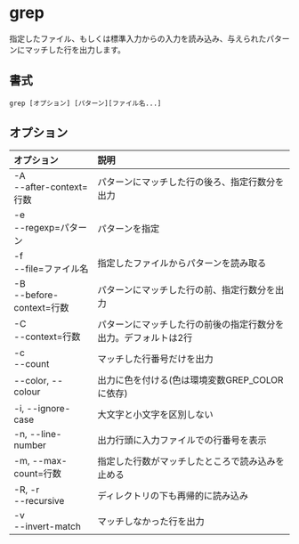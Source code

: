 # grep

指定したファイル、もしくは標準入力からの入力を読み込み、与えられたパターンにマッチした行を出力します。

## 書式

```
grep [オプション] [パターン][ファイル名...]
```

## オプション

|オプション|説明|
|:--|:--|
|-A<br>--after-context=行数|パターンにマッチした行の後ろ、指定行数分を出力|
|-e<br>--regexp=パターン|パターンを指定|
|-f<br>--file=ファイル名|指定したファイルからパターンを読み取る|
|-B<br>--before-context=行数|パターンにマッチした行の前、指定行数分を出力|
|-C<br>--context=行数|パターンにマッチした行の前後の指定行数分を出力。デフォルトは2行|
|-c<br>--count|マッチした行番号だけを出力|
|--color, --colour|出力に色を付ける(色は環境変数GREP_COLORに依存)|
|-i, --ignore-case|大文字と小文字を区別しない|
|-n, --line-number|出力行頭に入力ファイルでの行番号を表示|
|-m, --max-count=行数|指定した行数がマッチしたところで読み込みを止める|
|-R, -r<br> --recursive|ディレクトリの下も再帰的に読み込み|
|-v<br> --invert-match|マッチしなかった行を出力|
